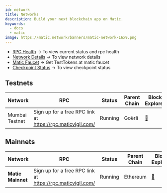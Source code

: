 ```yaml
---
id: network
title: Networks
description: Build your next blockchain app on Matic.
keywords:
  - docs
  - matic
image: https://matic.network/banners/matic-network-16x9.png 
---
```


- [RPC Health](https://status.matic.today) -> To view current status and rpc health
- [Network Details](/docs/develop/network-details/network) -> To view network details
- [Matic Faucet](https://faucet.matic.network/) -> Get TestTokens at matic faucet
- [Checkpoint Status](https://status.matic.today/#/checkpoints) -> To view checkpoint status

## Testnets
| Network   | RPC | Status         | Parent Chain                                                                                                    | Block Explorer
|-----------|------|----------------|----------------------------------------------------------------------------------------------------------------|------------------------------------|
|Mumbai Testnet| Sign up for a free RPC link at https://rpc.maticvigil.com/ |Running|Goërli|[:ledger:](https://explorer-mumbai.maticvigil.com/)|


## Mainnets
| Network       | RPC | Status     | Parent Chain                                                               | Block Explorer
|---------------|------|------------|------------------------------------------------------------------------------|-------------------------------------
| **Matic Mainnet** | Sign up for a free RPC link at https://rpc.maticvigil.com/ | Running    | Ethereum|[:ledger:](https://explorer-mainnet.maticvigil.com/)

